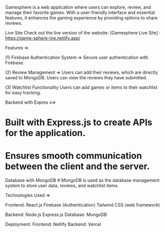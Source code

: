 Gamesphere is a web application where users can explore, review, and manage their favorite games. With a user-friendly interface and essential features, it enhances the gaming experience by providing options to share reviews.

Live Site Check out the live version of the website: [Gamesphere Live Site] : https://game-sphere-me.netlify.app/

Features => 

  (1) Firebase Authentication System => 
    Secure user authentication with Firebase.
  
  (2) Review Management => 
    Users can add their reviews, which are directly saved to MongoDB.
    Users can view the reviews they have submitted.

  (3) Watchlist Functionality
    Users can add games or items to their watchlist for easy tracking.

  Backend with Expres s=>

  # Built with Express.js to create APIs for the application.
  # Ensures smooth communication between the client and the server.

  Database with MongoDB
    # MongoDB is used as the database management system to store user data, reviews, and watchlist items.

Technologies Used => 

Frontend:
  React.js
  Firebase (Authentication)
  Tailwind CSS (web framework)

Backend:
  Node.js
  Express.js
Database:
  MongoDB

Deployment:
  Frontend: Netlify
  Backend: Vercel
